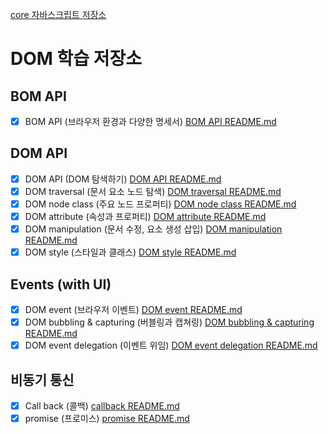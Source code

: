 [core 자바스크립트 저장소](https://github.com/dhwjdgh1122/core-js/tree/main)

# DOM 학습 저장소


## BOM API

- [x] BOM API (브라우저 환경과 다양한 명세서) [BOM API README.md](https://github.com/dhwjdgh1122/core-js/blob/dom/dom/bom.api.md)

## DOM API

- [x] DOM API (DOM 탐색하기) [DOM API README.md](https://github.com/dhwjdgh1122/core-js/blob/dom/dom/dom.api.md)
- [x] DOM traversal (문서 요소 노드 탐색) [DOM traversal README.md](https://github.com/dhwjdgh1122/core-js/blob/dom/dom/dom%20traversal.md)
- [x] DOM node class (주요 노드 프로퍼티) [DOM node class README.md](https://github.com/dhwjdgh1122/core-js/blob/dom/dom/dom.node.class.md)
- [x] DOM attribute (속성과 프로퍼티) [DOM attribute README.md](https://github.com/dhwjdgh1122/core-js/blob/dom/dom/dom.attribute.md)
- [x] DOM manipulation (문서 수정, 요소 생성 삽입) [DOM manipulation README.md](https://github.com/dhwjdgh1122/core-js/blob/dom/dom/dom.manipulation.md)
- [x] DOM style (스타일과 클래스) [DOM style README.md](https://github.com/dhwjdgh1122/core-js/blob/dom/dom/dom.style.md)

## Events (with UI)

- [x] DOM event (브라우저 이벤트) [DOM event README.md](https://github.com/dhwjdgh1122/core-js/blob/dom/dom/dom.event.md)
- [x] DOM bubbling & capturing (버블링과 캡쳐링) [DOM bubbling & capturing README.md](https://github.com/dhwjdgh1122/core-js/blob/dom/dom/dom.bubble%20%26%20capturing.md)
- [x] DOM event delegation (이벤트 위임) [DOM event delegation README.md](https://github.com/dhwjdgh1122/core-js/blob/dom/dom/dom.event.delegation.md)

## 비동기 통신

- [x] Call back (콜백) [callback README.md](https://github.com/dhwjdgh1122/core-js/blob/dom/dom/callback.md)
- [x] promise (프로미스) [promise README.md](https://github.com/dhwjdgh1122/core-js/blob/dom/dom/promise.md)

